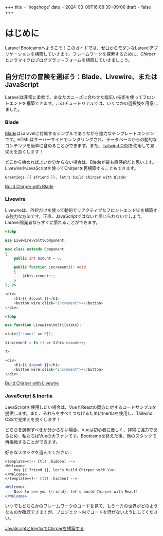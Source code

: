 +++
title = 'hogehoge'
date = 2024-03-09T16:08:39+09:00
draft = false
+++

# はじめに
Laravel Bootcampへようこそ！このガイドでは、ゼロからモダンなLaravelアプリケーションを構築していきます。フレームワークを探索するために、*Chirper*というマイクロブログプラットフォームを構築していきましょう。

## 自分だけの冒険を選ぼう：Blade、Livewire、またはJavaScript

Laravelは非常に柔軟で、あなたのニーズに合わせた幅広い技術を使ってフロントエンドを構築できます。このチュートリアルでは、いくつかの選択肢を用意しました。

### Blade
[Blade](https://laravel.com/docs/blade)はLaravelに付属するシンプルでありながら強力なテンプレートエンジンです。HTMLはサーバーサイドでレンダリングされ、データベースからの動的なコンテンツを簡単に含めることができます。また、[Tailwind CSS](https://tailwindcss.com/)を使用して見栄えを良くします！

どこから始めればよいか分からない場合は、Bladeが最も直感的だと思います。LivewireやJavaScriptを使ってChirperを再構築することもできます。

```blade filename=welcome.blade.php
Greetings {{ $friend }}, let's build Chirper with Blade!
```
<a href="/blade/installation" class="group relative inline-flex border border-red-600 focus:outline-none mt-2 no-underline">
    <span class="w-full inline-flex items-center justify-center self-stretch px-4 py-2 text-sm text-red-600 text-center font-bold uppercase bg-white dark:bg-dark-700 ring-1 ring-red-600 ring-offset-1 dark:ring-offset-dark-600 transform transition-transform group-hover:-translate-y-1 group-hover:-translate-x-1 group-focus:-translate-y-1 group-focus:-translate-x-1">Build Chirper with Blade</span>
</a>


### Livewire

Livewireは、PHPだけを使って動的でリアクティブなフロントエンドUIを構築する強力な方法です。正直、JavaScriptではないと信じられないでしょう。Laravel開発者ならすぐに慣れることができます。


```php tab=Class filename=counter.blade.php
<?php

use Livewire\Volt\Component;

new class extends Component
{
    public int $count = 0;

    public function increment(): void
    {
        $this->count++;
    }
}; ?>

<div>
    <h1>{{ $count }}</h1>
    <button wire:click="increment">+</button>
</div>
```

```php tab=Functional filename=counter.blade.php
<?php

use function Livewire\Volt\{state};

state(['count' => 0]);

$increment = fn () => $this->count++;

?>

<div>
    <h1>{{ $count }}</h1>
    <button wire:click="increment">+</button>
</div>
```

<a href="/livewire/installation" class="group relative inline-flex border border-red-600 focus:outline-none mt-2 no-underline">
    <span class="w-full inline-flex items-center justify-center self-stretch px-4 py-2 text-sm text-red-600 text-center font-bold uppercase bg-white dark:bg-dark-700 ring-1 ring-red-600 ring-offset-1 dark:ring-offset-dark-600 transform transition-transform group-hover:-translate-y-1 group-hover:-translate-x-1 group-focus:-translate-y-1 group-focus:-translate-x-1">Build Chirper with Livewire</span>
</a>


### JavaScript & Inertia

JavaScriptを使用したい場合は、VueとReactの両方に対するコードサンプルを提供します。また、それらをすべてつなげるためにInertiaを使用し、Tailwind CSSで見栄えを良くします！

どちらを選択すべきか分からない場合、Vueは初心者に優しく、非常に強力であるため、私たちはVueの大ファンです。Bootcampを終えた後、他のスタックで再挑戦することができます。

好きなスタックを選んでください：

```vue tab=Vue filename=Welcome.vue
<template><!-- [tl! .hidden] -->
<Welcome>
    Hey {{ friend }}, let's build Chirper with Vue!
</Welcome>
</template><!-- [tl! .hidden] -->
```

```jsx tab=React filename=Welcome.jsx
<Welcome>
    Nice to see you {friend}, let's build Chirper with React!
</Welcome>
```

いつでもどちらかのフレームワークのコードを見て、もう一方の世界がどのようなものか確認できますが、プロジェクト内でコードを混ぜないようにしてください。

<a href="/inertia/installation" class="group relative inline-flex border border-red-600 focus:outline-none mt-2 no-underline"> <span class="w-full inline-flex items-center justify-center self-stretch px-4 py-2 text-sm text-red-600 text-center font-bold uppercase bg-white dark:bg-dark-700 ring-1 ring-red-600 ring-offset-1 dark:ring-offset-dark-600 transform transition-transform group-hover:-translate-y-1 group-hover:-translate-x-1 group-focus:-translate-y-1 group-focus:-translate-x-1">JavaScriptとInertiaでChirperを構築する</span> </a>


